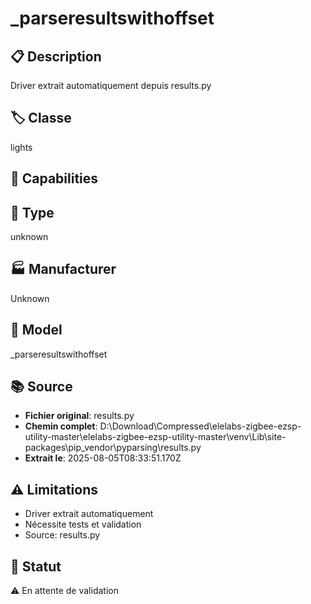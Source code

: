 # _parseresultswithoffset

## 📋 Description
Driver extrait automatiquement depuis results.py

## 🏷️ Classe
lights

## 🔧 Capabilities


## 📡 Type
unknown

## 🏭 Manufacturer
Unknown

## 📱 Model
_parseresultswithoffset

## 📚 Source
- **Fichier original**: results.py
- **Chemin complet**: D:\Download\Compressed\elelabs-zigbee-ezsp-utility-master\elelabs-zigbee-ezsp-utility-master\venv\Lib\site-packages\pip\_vendor\pyparsing\results.py
- **Extrait le**: 2025-08-05T08:33:51.170Z

## ⚠️ Limitations
- Driver extrait automatiquement
- Nécessite tests et validation
- Source: results.py

## 🚀 Statut
⚠️ En attente de validation
